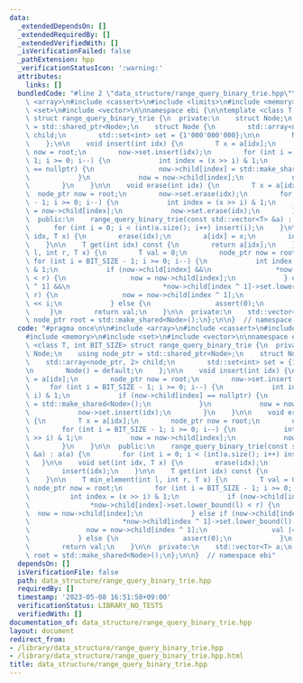 ```yaml
---
data:
  _extendedDependsOn: []
  _extendedRequiredBy: []
  _extendedVerifiedWith: []
  _isVerificationFailed: false
  _pathExtension: hpp
  _verificationStatusIcon: ':warning:'
  attributes:
    links: []
  bundledCode: "#line 2 \"data_structure/range_query_binary_trie.hpp\"\n\n#include\
    \ <array>\n#include <cassert>\n#include <limits>\n#include <memory>\n#include\
    \ <set>\n#include <vector>\n\nnamespace ebi {\n\ntemplate <class T, int BIT_SIZE>\
    \ struct range_query_binary_trie {\n  private:\n    struct Node;\n    using node_ptr\
    \ = std::shared_ptr<Node>;\n    struct Node {\n        std::array<node_ptr, 2>\
    \ child;\n        std::set<int> set = {1'000'000'000};\n\n        Node() = default;\n\
    \    };\n\n    void insert(int idx) {\n        T x = a[idx];\n        node_ptr\
    \ now = root;\n        now->set.insert(idx);\n        for (int i = BIT_SIZE -\
    \ 1; i >= 0; i--) {\n            int index = (x >> i) & 1;\n            if (now->child[index]\
    \ == nullptr) {\n                now->child[index] = std::make_shared<Node>();\n\
    \            }\n            now = now->child[index];\n            now->set.insert(idx);\n\
    \        }\n    }\n\n    void erase(int idx) {\n        T x = a[idx];\n      \
    \  node_ptr now = root;\n        now->set.erase(idx);\n        for (int i = BIT_SIZE\
    \ - 1; i >= 0; i--) {\n            int index = (x >> i) & 1;\n            now\
    \ = now->child[index];\n            now->set.erase(idx);\n        }\n    }\n\n\
    \  public:\n    range_query_binary_trie(const std::vector<T> &a) : a(a) {\n  \
    \      for (int i = 0; i < (int)a.size(); i++) insert(i);\n    }\n\n    void set(int\
    \ idx, T x) {\n        erase(idx);\n        a[idx] = x;\n        insert(idx);\n\
    \    }\n\n    T get(int idx) const {\n        return a[idx];\n    }\n\n    T min_element(int\
    \ l, int r, T x) {\n        T val = 0;\n        node_ptr now = root;\n       \
    \ for (int i = BIT_SIZE - 1; i >= 0; i--) {\n            int index = (x >> i)\
    \ & 1;\n            if (now->child[index] &&\n                *now->child[index]->set.lower_bound(l)\
    \ < r) {\n                now = now->child[index];\n            } else if (now->child[index\
    \ ^ 1] &&\n                       *now->child[index ^ 1]->set.lower_bound(l) <\
    \ r) {\n                now = now->child[index ^ 1];\n                val |= T(1)\
    \ << i;\n            } else {\n                assert(0);\n            }\n   \
    \     }\n        return val;\n    }\n\n  private:\n    std::vector<T> a;\n   \
    \ node_ptr root = std::make_shared<Node>();\n};\n\n}  // namespace ebi\n"
  code: "#pragma once\n\n#include <array>\n#include <cassert>\n#include <limits>\n\
    #include <memory>\n#include <set>\n#include <vector>\n\nnamespace ebi {\n\ntemplate\
    \ <class T, int BIT_SIZE> struct range_query_binary_trie {\n  private:\n    struct\
    \ Node;\n    using node_ptr = std::shared_ptr<Node>;\n    struct Node {\n    \
    \    std::array<node_ptr, 2> child;\n        std::set<int> set = {1'000'000'000};\n\
    \n        Node() = default;\n    };\n\n    void insert(int idx) {\n        T x\
    \ = a[idx];\n        node_ptr now = root;\n        now->set.insert(idx);\n   \
    \     for (int i = BIT_SIZE - 1; i >= 0; i--) {\n            int index = (x >>\
    \ i) & 1;\n            if (now->child[index] == nullptr) {\n                now->child[index]\
    \ = std::make_shared<Node>();\n            }\n            now = now->child[index];\n\
    \            now->set.insert(idx);\n        }\n    }\n\n    void erase(int idx)\
    \ {\n        T x = a[idx];\n        node_ptr now = root;\n        now->set.erase(idx);\n\
    \        for (int i = BIT_SIZE - 1; i >= 0; i--) {\n            int index = (x\
    \ >> i) & 1;\n            now = now->child[index];\n            now->set.erase(idx);\n\
    \        }\n    }\n\n  public:\n    range_query_binary_trie(const std::vector<T>\
    \ &a) : a(a) {\n        for (int i = 0; i < (int)a.size(); i++) insert(i);\n \
    \   }\n\n    void set(int idx, T x) {\n        erase(idx);\n        a[idx] = x;\n\
    \        insert(idx);\n    }\n\n    T get(int idx) const {\n        return a[idx];\n\
    \    }\n\n    T min_element(int l, int r, T x) {\n        T val = 0;\n       \
    \ node_ptr now = root;\n        for (int i = BIT_SIZE - 1; i >= 0; i--) {\n  \
    \          int index = (x >> i) & 1;\n            if (now->child[index] &&\n \
    \               *now->child[index]->set.lower_bound(l) < r) {\n              \
    \  now = now->child[index];\n            } else if (now->child[index ^ 1] &&\n\
    \                       *now->child[index ^ 1]->set.lower_bound(l) < r) {\n  \
    \              now = now->child[index ^ 1];\n                val |= T(1) << i;\n\
    \            } else {\n                assert(0);\n            }\n        }\n\
    \        return val;\n    }\n\n  private:\n    std::vector<T> a;\n    node_ptr\
    \ root = std::make_shared<Node>();\n};\n\n}  // namespace ebi"
  dependsOn: []
  isVerificationFile: false
  path: data_structure/range_query_binary_trie.hpp
  requiredBy: []
  timestamp: '2023-05-08 16:51:58+09:00'
  verificationStatus: LIBRARY_NO_TESTS
  verifiedWith: []
documentation_of: data_structure/range_query_binary_trie.hpp
layout: document
redirect_from:
- /library/data_structure/range_query_binary_trie.hpp
- /library/data_structure/range_query_binary_trie.hpp.html
title: data_structure/range_query_binary_trie.hpp
---
```

